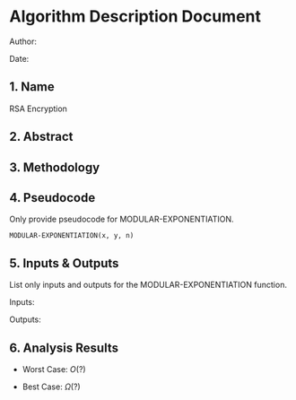 # Algorithm Description Document

Author: 

Date: 

## 1. Name
RSA Encryption

## 2. Abstract

## 3. Methodology

## 4. Pseudocode

Only provide pseudocode for MODULAR-EXPONENTIATION.

```
MODULAR-EXPONENTIATION(x, y, n)

```


## 5. Inputs & Outputs

List only inputs and outputs for the MODULAR-EXPONENTIATION function.

Inputs:

Outputs:


## 6. Analysis Results

* Worst Case: $O(?)$

* Best Case: $\Omega(?)$


